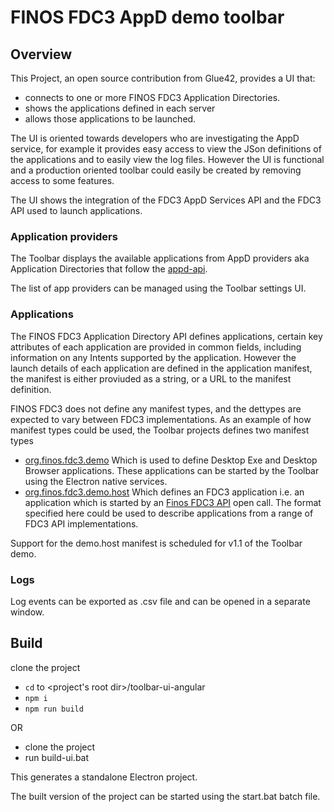 # FINOS FDC3 AppD demo toolbar

## Overview

This Project, an open source contribution from Glue42, provides a UI that:
* connects to one or more FINOS FDC3 Application Directories.
* shows the applications defined in each server
* allows those applications to be launched.

The UI is oriented towards developers who are investigating the AppD service, for example it provides easy access to view the JSon definitions of the applications and to easily view the log files. However the UI is functional and a production oriented toolbar could easily be created by removing access to some features.

The UI shows the integration of the FDC3 AppD Services API and the FDC3 API used to launch applications.


### Application providers

The Toolbar displays the available applications from AppD providers aka Application Directories that follow the [appd-api](https://github.com/FDC3/appd-api).

The list of app providers can be managed using the Toolbar settings UI.

### Applications

The FINOS FDC3 Application Directory API defines applications, certain key attributes of each application are provided in common fields, including information on any Intents supported by the application. However the launch details of each application are defined in the application manifest, the manifest is either proviuded as a string, or a URL to the manifest definition. 

FINOS FDC3 does not define any manifest types, and the dettypes are expected to vary between FDC3 implementations. As an example of how manifest types could be used, the Toolbar projects defines two manifest types
* [org.finos.fdc3.demo](./app/apps/schemas/org.finos.fdc3.demo-manifest-schema.json)
Which is used to define Desktop Exe and Desktop Browser applications. These applications can be started by the Toolbar using the Electron native services.
* [org.finos.fdc3.demo.host](./app/apps/schemas/org.finos.fdc3.demo.host-manifest-schema.json) Which defines an FDC3 application i.e. an application which is started by an [Finos FDC3 API](https://github.com/FDC3/FDC3/blob/master/src/api/interface.ts) open call. The format specified here could be used to describe applications from a range of FDC3 API implementations. 

Support for the demo.host manifest is scheduled for v1.1 of the Toolbar demo.

### Logs

Log events can be exported as .csv file and can be opened in a separate window.

## Build

clone the project
* ```cd``` to <project's root dir>/toolbar-ui-angular
* ```npm i```
* ```npm run build```

OR

* clone the project
* run build-ui.bat

This generates a standalone Electron project. 

The built version of the project can be started using the start.bat batch file.
